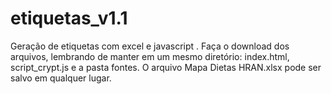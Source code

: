 # etiquetas_v1.1
Geração de etiquetas com excel e javascript 
.
Faça o download dos arquivos, lembrando de manter em um mesmo diretório: index.html, script_crypt.js e a pasta fontes. 
O arquivo Mapa Dietas HRAN.xlsx pode ser salvo em qualquer lugar.
